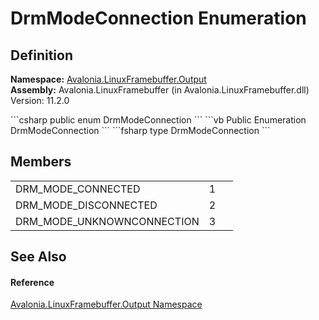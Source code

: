 # DrmModeConnection Enumeration




## Definition
**Namespace:** <a href="N_Avalonia_LinuxFramebuffer_Output">Avalonia.LinuxFramebuffer.Output</a>  
**Assembly:** Avalonia.LinuxFramebuffer (in Avalonia.LinuxFramebuffer.dll) Version: 11.2.0

<Tabs groupId="api-code-preview">
<TabItem value="csharp" label="C#">
```csharp
public enum DrmModeConnection
```
</TabItem>
<TabItem value="vb" label="VB">
```vb
Public Enumeration DrmModeConnection
```
</TabItem>
<TabItem value="fsharp" label="F#">
```fsharp
type DrmModeConnection
```
</TabItem>
</Tabs>



## Members
<table>
<tr>
<td>DRM_MODE_CONNECTED</td>
<td>1</td>
<td> </td>
</tr>
<tr>
<td>DRM_MODE_DISCONNECTED</td>
<td>2</td>
<td> </td>
</tr>
<tr>
<td>DRM_MODE_UNKNOWNCONNECTION</td>
<td>3</td>
<td> </td>
</tr>
</table>

## See Also


#### Reference
<a href="N_Avalonia_LinuxFramebuffer_Output">Avalonia.LinuxFramebuffer.Output Namespace</a>  

